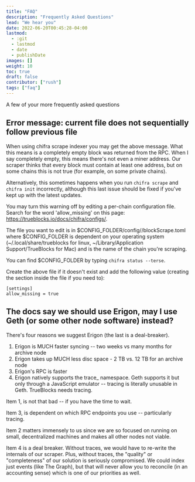 ```yaml
---
title: "FAQ"
description: "Frequently Asked Questions"
lead: "We hear you"
date: 2022-06-20T00:45:28-04:00
lastmod:
  - :git
  - lastmod
  - date
  - publishDate
images: []
weight: 10
toc: true
draft: false
contributor: ["rush"]
tags: ["faq"]
---
```


A few of your more frequently asked questions

## Error message: current file does not sequentially follow previous file

When using chifra scrape indexer you may get the above message. What this means is a completely empty block was returned from the RPC. When I say completely empty, this means there's not even a miner address. Our scraper thinks that every block must contain at least one address, but on some chains this is not true (for example, on some private chains).

Alternatively, this sometimes happens when you run `chifra scrape` and `chifra init` incorrectly, although this last issue should be fixed if you've kept up with the latest updates.

You may turn this warning off by editing a per-chain configuration file. Search for the word 'allow_missing' on this page: https://trueblocks.io/docs/chifra/configs/.

The file you want to edit is in $CONFIG_FOLDER/config/<chain>/blockScrape.toml where $CONFIG_FOLDER is dependent on your operating system (~/.local/share/trueblocks for linux, ~/Library/Application Support/TrueBlocks for Mac) and <chain> is the name of the chain you're scraping.

You can find $CONFIG_FOLDER by typing `chifra status --terse`.

Create the above file if it doesn't exist and add the following value (creating the section inside the file if you need to):

```
[settings]
allow_missing = true
```

## The docs say we should use Erigon, may I use Geth (or some other node software) instead?

There's four reasons we suggest Erigon (the last is a deal-breaker).

1. Erigon is MUCH faster syncing -- two weeks vs many months for archive node
2. Erigon takes up MUCH less disc space - 2 TB vs. 12 TB for an archive node
3. Erigon's RPC is faster
4. Erigon natively supports the trace_ namespace. Geth supports it but only through a JavaScript emulator -- tracing is literally unusable in Geth. TrueBlocks needs tracing.

Item 1, is not that bad -- if you have the time to wait.

Item 3, is dependent on which RPC endpoints you use -- particularly tracing.

Item 2 matters immensely to us since we are so focused on running on small, decentralized machines and makes all other nodes not viable.

Item 4 is a deal breaker. Without traces, we would have to re-write the internals of our scraper. Plus, without traces, the "quality" or "completeness" of our solution is seriously compromised. We could index just events (like The Graph), but that will never allow you to reconcile (in an accounting sense) which is one of our priorities as well.
